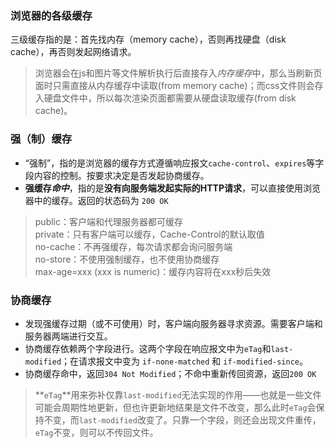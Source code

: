 ### 浏览器的各级缓存
 三级缓存指的是：首先找内存（memory cache），否则再找硬盘（disk cache），再否则发起网络请求。

 > 浏览器会在js和图片等文件解析执行后直接存入*内存缓存*中，那么当刷新页面时只需直接从内存缓存中读取(from memory cache)；而css文件则会存入硬盘文件中，所以每次渲染页面都需要从硬盘读取缓存(from disk cache)。

### 强（制）缓存
 * “强制”，指的是浏览器的缓存方式遵循响应报文`cache-control`、`expires`等字段内容的控制。按要求决定是否发起协商缓存。
 * **强缓存*命中***，指的是**没有向服务端发起实际的HTTP请求**，可以直接使用浏览器中的缓存。返回的状态码为 `200 OK`
 > public：客户端和代理服务器都可缓存  
 > private：只有客户端可以缓存，Cache-Control的默认取值  
 > no-cache：不再强缓存，每次请求都会询问服务端  
 > no-store：不使用强制缓存，也不使用协商缓存  
 > max-age=xxx (xxx is numeric)：缓存内容将在xxx秒后失效  

### 协商缓存
 * 发现强缓存过期（或不可使用）时，客户端向服务器寻求资源。需要客户端和服务器两端进行交互。
 * 协商缓存依赖两个字段进行。这两个字段在响应报文中为`eTag`和`last-modified`；在请求报文中变为 `if-none-matched` 和 `if-modified-since`。
 * 协商缓存命中，返回`304 Not Modified`；不命中重新传回资源，返回`200 OK`

> **`eTag`**用来弥补仅靠`last-modified`无法实现的作用——也就是一些文件可能会周期性地更新，但也许更新地结果是文件不改变，那么此时`eTag`会保持不变，而`last-modified`改变了。只靠一个字段，则还会出现文件重传，`eTag`不变，则可以不传回文件。